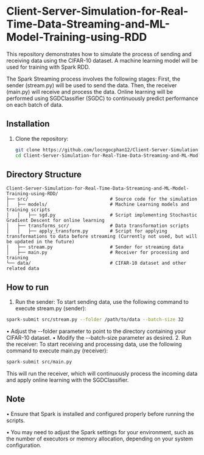 # Client-Server-Simulation-for-Real-Time-Data-Streaming-and-ML-Model-Training-using-RDD

This repository demonstrates how to simulate the process of sending and receiving data using the CIFAR-10 dataset. A machine learning model will be used for training with Spark RDD.

The Spark Streaming process involves the following stages: First, the sender (stream.py) will be used to send the data. Then, the receiver (main.py) will receive and process the data. Online learning will be performed using SGDClassifier (SGDC) to continuously predict performance on each batch of data.

## Installation

1. Clone the repository:
   ```bash
   git clone https://github.com/locngocphan12/Client-Server-Simulation-for-Real-Time-Data-Streaming-and-ML-Model-Training-using-RDD.git
   cd Client-Server-Simulation-for-Real-Time-Data-Streaming-and-ML-Model-Training-using-RDD

## Directory Structure

```plaintext
Client-Server-Simulation-for-Real-Time-Data-Streaming-and-ML-Model-Training-using-RDD/
├── src/                              # Source code for the simulation
│   ├── models/                       # Machine Learning models and training scripts
│   │   ├── sgd.py                    # Script implementing Stochastic Gradient Descent for online learning
│   ├── transforms_scr/               # Data transformation scripts
│   │   ├── apply_transform.py        # Script for applying transformations to data before streaming (Currently not used, but will be updated in the future)
│   ├── stream.py                     # Sender for streaming data
│   ├── main.py                       # Receiver for processing and training
└── data/                             # CIFAR-10 dataset and other related data

```

## How to run

1. Run the sender:
To start sending data, use the following command to execute stream.py (sender):
  ```bash
  spark-submit src/stream.py --folder /path/to/data --batch-size 32
  ```
• Adjust the --folder parameter to point to the directory containing your CIFAR-10 dataset.
• Modify the --batch-size parameter as desired.
2. Run the receiver:
To start receiving and processing data, use the following command to execute main.py (receiver):
  ```bash
  spark-submit src/main.py
  ```
This will run the receiver, which will continuously process the incoming data and apply online learning with the SGDClassifier.
## Note

• Ensure that Spark is installed and configured properly before running the scripts.

• You may need to adjust the Spark settings for your environment, such as the number of executors or memory allocation, depending on your system configuration.


